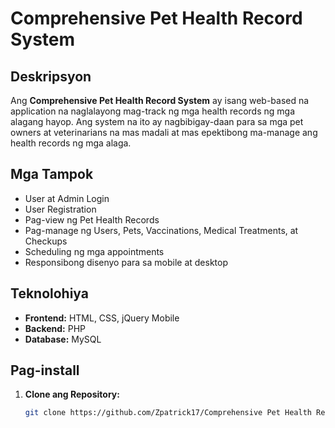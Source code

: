 # Comprehensive Pet Health Record System

## Deskripsyon
Ang **Comprehensive Pet Health Record System** ay isang web-based na application na naglalayong mag-track ng mga health records ng mga alagang hayop. Ang system na ito ay nagbibigay-daan para sa mga pet owners at veterinarians na mas madali at mas epektibong ma-manage ang health records ng mga alaga.

## Mga Tampok
- User at Admin Login
- User Registration
- Pag-view ng Pet Health Records
- Pag-manage ng Users, Pets, Vaccinations, Medical Treatments, at Checkups
- Scheduling ng mga appointments
- Responsibong disenyo para sa mobile at desktop

## Teknolohiya
- **Frontend:** HTML, CSS, jQuery Mobile
- **Backend:** PHP
- **Database:** MySQL

## Pag-install
1. **Clone ang Repository:**
   ```bash
   git clone https://github.com/Zpatrick17/Comprehensive Pet Health Record System.git
